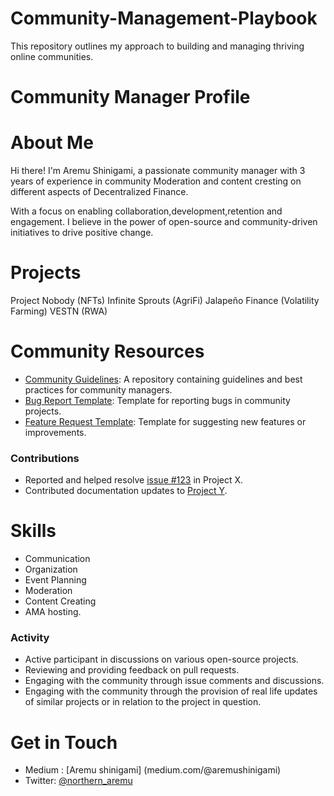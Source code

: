 # Community-Management-Playbook
This repository outlines my approach to building and managing thriving online communities.

# Community Manager Profile

# About Me
Hi there! I'm Aremu Shinigami, a passionate community manager with 3 years of experience in community Moderation and content cresting on different aspects of Decentralized Finance.

With a focus on enabling collaboration,development,retention and engagement.
I believe in the power of open-source and community-driven initiatives to drive positive change.

# Projects
Project Nobody (NFTs)
Infinite Sprouts (AgriFi)
Jalapeño Finance (Volatility Farming)
VESTN (RWA)
# Community Resources
- [Community Guidelines](https://github.com/aremys/GUIDELINES-AND-BEST-PRACTICES-FOR-COMMUNITY-MANAGERS.): A repository containing guidelines and best practices for community managers.
- [Bug Report Template](https://github.com/aremys/BUG-REPORT-TEMPLATE-): Template for reporting bugs in community projects.
- [Feature Request Template](): Template for suggesting new features or improvements.

### Contributions
- Reported and helped resolve [issue #123](https://github.com/example/project/issues/123) in Project X.
- Contributed documentation updates to [Project Y](https://github.com/example/project-y).


# Skills
- Communication
- Organization
- Event Planning
- Moderation
- Content Creating
- AMA hosting.

### Activity
- Active participant in discussions on various open-source projects.
- Reviewing and providing feedback on pull requests.
- Engaging with the community through issue comments and discussions.
- Engaging with the community through the provision of real life updates of similar projects or in relation to the project in question.

# Get in Touch
- Medium : [Aremu shinigami]
(medium.com/@aremushinigami)
- Twitter: [@northern_aremu](https://twitter.com/northern_aremu)
